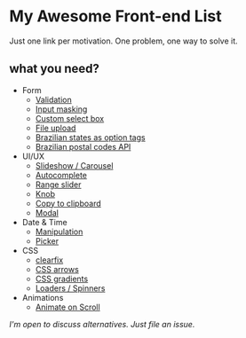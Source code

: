 # My Awesome Front-end List
Just one link per motivation.
One problem, one way to solve it.

## what you need?

* Form
  * [Validation](http://parsleyjs.org/)
  * [Input masking](http://nosir.github.io/cleave.js/)
  * [Custom select box](https://select2.github.io/)
  * [File upload](http://fineuploader.com/)
  * [Brazilian states as option tags](https://gist.github.com/leocavalcante/d008fff194dcaf909b3c)
  * [Brazilian postal codes API](https://viacep.com.br/)
* UI/UX
  * [Slideshow / Carousel](http://kenwheeler.github.io/slick/)
  * [Autocomplete](http://twitter.github.io/typeahead.js/)
  * [Range slider](http://refreshless.com/nouislider/)
  * [Knob](http://anthonyterrien.com/knob/)
  * [Copy to clipboard](https://clipboardjs.com/)
  * [Modal](http://izimodal.marcelodolce.com/)
* Date & Time
  * [Manipulation](http://momentjs.com/)
  * [Picker](http://eonasdan.github.io/bootstrap-datetimepicker/)
* CSS
  * [clearfix](http://nicolasgallagher.com/micro-clearfix-hack/)
  * [CSS arrows](http://www.cssarrowplease.com/)
  * [CSS gradients](http://www.colorzilla.com/gradient-editor/)
  * [Loaders / Spinners](http://projects.lukehaas.me/css-loaders/) 
* Animations
  * [Animate on Scroll](https://github.com/michalsnik/aos)


*I'm open to discuss alternatives. Just file an issue.*
